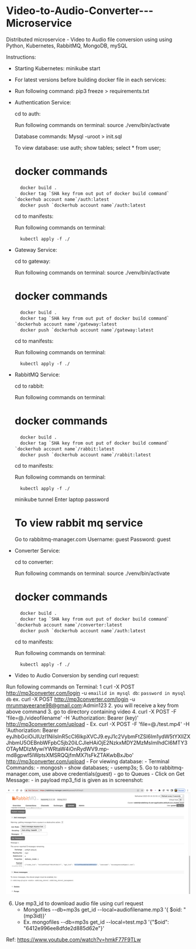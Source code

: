 # Video-to-Audio-Converter---Microservice
Distributed microservice  - Video to Audio file conversion using  using Python, Kubernetes, RabbitMQ, MongoDB, mySQL


Instructions:

- Starting Kubernetes: minikube start
- For latest versions before building docker file in each services:
- Run following command:
   pip3 freeze > requirements.txt

- Authentication Service:

	cd to auth:

	Run following commands on terminal:
		source ./venv/bin/activate

	Database commands:
		Mysql -uroot > init.sql

	To view database:
		use auth;
		show tables;
		select * from user;

	# docker commands
		docker build .
		docker tag `SHA key from out put of docker build command` `dockerhub account name`/auth:latest
		docker push `dockerhub account name`/auth:latest

	cd to manifests:

	Run following commands on terminal:

		kubectl apply -f ./

 
- Gateway Service:

	cd to gateway:

	Run following commands on terminal:
		source ./venv/bin/activate
	# docker commands
		docker build .
		docker tag `SHA key from out put of docker build command` `dockerhub account name`/gateway:latest
		docker push `dockerhub account name`/gateway:latest

	cd to manifests:

	Run following commands on terminal:

		kubectl apply -f ./

- RabbitMQ Service:

	cd to rabbit:

	Run following commands on terminal:

	# docker commands
		docker build .
		docker tag `SHA key from out put of docker build command` `dockerhub account name`/rabbit:latest
		docker push `dockerhub account name`/rabbit:latest

	cd to manifests:

	Run following commands on terminal:

		kubectl apply -f ./


	minikube tunnel
	Enter laptop password
	# To view rabbit mq service

	Go to rabbitmq-manager.com
		Username: guest
		Password: guest


- Converter Service:

	cd to converter:

	Run following commands on terminal:
		source ./venv/bin/activate
	# docker commands
		docker build .
		docker tag `SHA key from out put of docker build command` `dockerhub account name`/converter:latest
		docker push `dockerhub account name`/auth:latest

	cd to manifests:

	Run following commands on terminal:

		kubectl apply -f ./



- Video to Audio Conversion by sending curl request:

Run following commands on Terminal:
    1 curl -X POST http://mp3converter.com/login -u `emailid in mysql db`: `password in mysql db`
      ex. curl -X POST http://mp3converter.com/login -u mrunmayeerane98@gmail.com:Admin123
    2. you will receive a key from above command 
    3. go to directory containing video
    4. curl -X POST -F 'file=@./videofilename' -H 'Authorization: Bearer (key)' http://mp3converter.com/upload
    - Ex. curl -X POST -F 'file=@./test.mp4' -H 'Authorization: Bearer eyJhbGciOiJIUzI1NiIsInR5cCI6IkpXVCJ9.eyJ1c2VybmFtZSI6Im1ydW5tYXllZXJhbmU5OEBnbWFpbC5jb20iLCJleHAiOjE2NzkxMDY2MzMsImlhdCI6MTY3OTAyMDIzMywiYWRtaW4iOnRydWV9.mp-md8gpwf5lWptsXMSRQQjfmMX7lsFkZTAKwbBxJbo' http://mp3converter.com/upload
	- For viewing database:
	- Terminal Commands:
	    - mongosh
	    - show databases;
	    - usemp3s;
5. Go to rabbitmq-manager.com, use above credentials(guest)
	- go to Queues
	- Click on Get Message:
	- in payload mp3_fid is given as in screenshot:

<img width="1047" alt="ss" src="https://github.com/mrunmayee17/Video-to-Audio-Converter---Microservice/blob/e90469de3e1d79c971df7c009931f27a48c36bad/ss.png">

6. Use mp3_id to download audio file using curl request
	- Mongofiles --db=mp3s get_id --local=audiofilename.mp3 '{ $oid: "(mp3id)}'
	- Ex. mongofiles --db=mp3s get_id --local=test.mp3 '{"$oid": "6412e996ee8dfde2d885d62e"}' 


Ref: https://www.youtube.com/watch?v=hmkF77F9TLw



